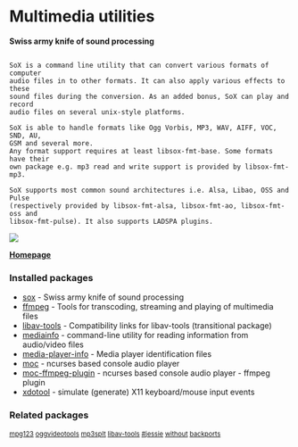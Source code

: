 # Multimedia utilities

__Swiss army knife of sound processing__

```

SoX is a command line utility that can convert various formats of computer
audio files in to other formats. It can also apply various effects to these
sound files during the conversion. As an added bonus, SoX can play and record
audio files on several unix-style platforms.

SoX is able to handle formats like Ogg Vorbis, MP3, WAV, AIFF, VOC, SND, AU,
GSM and several more.
Any format support requires at least libsox-fmt-base. Some formats have their
own package e.g. mp3 read and write support is provided by libsox-fmt-mp3.

SoX supports most common sound architectures i.e. Alsa, Libao, OSS and Pulse
(respectively provided by libsox-fmt-alsa, libsox-fmt-ao, libsox-fmt-oss and
libsox-fmt-pulse). It also supports LADSPA plugins.

```

![](https://screenshots.debian.net/thumbnail/sox/)


 **[Homepage](http://sox.sourceforge.net)**

### Installed packages

* [sox](https://packages.debian.org/jessie/sox) - Swiss army knife of sound processing
* [ffmpeg](https://packages.debian.org/jessie/ffmpeg) - Tools for transcoding, streaming and playing of multimedia files
* [libav-tools](https://packages.debian.org/jessie/libav-tools) - Compatibility links for libav-tools (transitional package)
* [mediainfo](https://packages.debian.org/jessie/mediainfo) - command-line utility for reading information from audio/video files
* [media-player-info](https://packages.debian.org/jessie/media-player-info) - Media player identification files
* [moc](https://packages.debian.org/jessie/moc) - ncurses based console audio player
* [moc-ffmpeg-plugin](https://packages.debian.org/jessie/moc-ffmpeg-plugin) - ncurses based console audio player - ffmpeg plugin
* [xdotool](https://packages.debian.org/jessie/xdotool) - simulate (generate) X11 keyboard/mouse input events

### Related packages

<sub> [mpg123](https://packages.debian.org/jessie/mpg123) [oggvideotools](https://packages.debian.org/jessie/oggvideotools) [mp3splt](https://packages.debian.org/jessie/mp3splt) [libav-tools](https://packages.debian.org/jessie/libav-tools) [#jessie](https://packages.debian.org/jessie/#jessie) [without](https://packages.debian.org/jessie/without) [backports](https://packages.debian.org/jessie/backports)  </sub>
